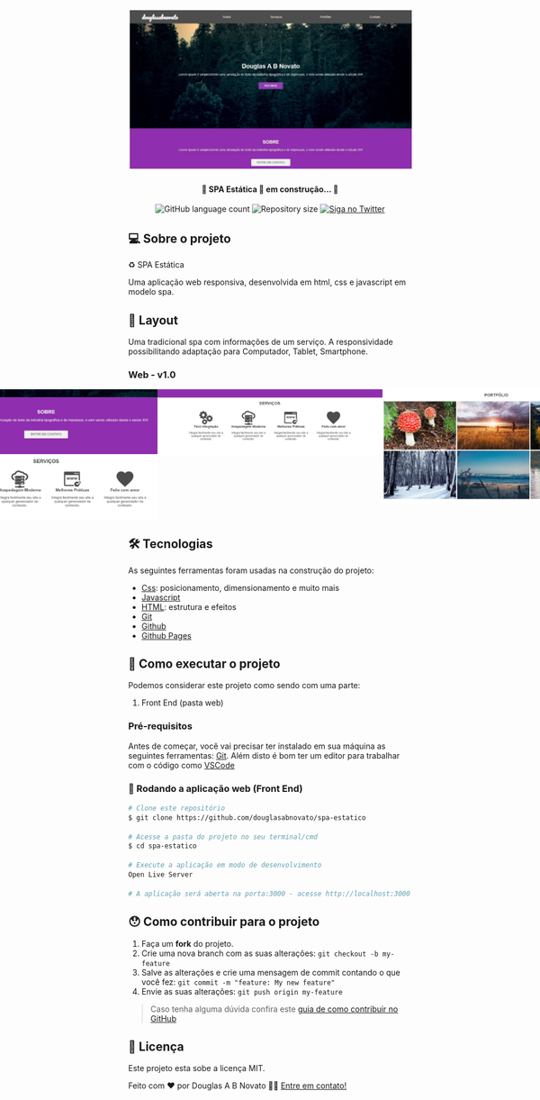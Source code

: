 <h1 align="center">
    <img alt="SPAEstatica" title="#SPAEstatica" src="./assets/pagina-responsiva-1.jpg" />
</h1>

<h4 align="center"> 
	🚧 SPA Estática 🚀 em construção... 🚧
</h4> 

<p align="center">
  <img alt="GitHub language count" src="https://img.shields.io/github/languages/count/douglasabnovato/spa-estatico?color=%2304D361">
  <img alt="Repository size" src="https://img.shields.io/github/repo-size/douglasabnovato/spa-estatico">
  <a href="https://www.twitter.com/douglasabnovato/">
    <img alt="Siga no Twitter" src="https://img.shields.io/twitter/url?url=https%3A%2F%2Fgithub.com%douglasabnovato%2Fspa-estatico">
  </a>
</p>

## 💻 Sobre o projeto

♻️ SPA Estática

Uma aplicação web responsiva, desenvolvida em html, css e javascript em modelo spa.

 
## 🎨 Layout

Uma tradicional spa com informações de um serviço.
A responsividade possibilitando adaptação para Computador, Tablet, Smartphone.

### Web - v1.0

<p align="center" style="display: flex; align-items: flex-start; justify-content: center;">
  <img alt="SPAEstatica" title="#SPAEstatica" src="./assets/pagina-responsiva-1.jpg" width="400px">
  <img alt="SPAEstatica" title="#SPAEstatica" src="./assets/pagina-responsiva-2.jpg" width="400px">
  <img alt="SPAEstatica" title="#SPAEstatica" src="./assets/pagina-responsiva-3.jpg" width="400px">
  <img alt="SPAEstatica" title="#SPAEstatica" src="./assets/pagina-responsiva-4.jpg" width="400px">
  <img alt="SPAEstatica" title="#SPAEstatica" src="./assets/pagina-responsiva-5.jpg" width="400px">
</p> 

## 🛠 Tecnologias

As seguintes ferramentas foram usadas na construção do projeto:

- [Css][css]: posicionamento, dimensionamento e muito mais
- [Javascript][javascript]
- [HTML][html]: estrutura e efeitos 
- [Git][git]
- [Github][github] 
- [Github Pages](https://pages.github.com/)

## 🚀 Como executar o projeto

Podemos considerar este projeto como sendo com uma parte:
1. Front End (pasta web)  

### Pré-requisitos

Antes de começar, você vai precisar ter instalado em sua máquina as seguintes ferramentas: [Git](https://git-scm.com). 
Além disto é bom ter um editor para trabalhar com o código como [VSCode][vscode]

### 🧭 Rodando a aplicação web (Front End)

```bash 
# Clone este repositório
$ git clone https://github.com/douglasabnovato/spa-estatico

# Acesse a pasta do projeto no seu terminal/cmd
$ cd spa-estatico 

# Execute a aplicação em modo de desenvolvimento
Open Live Server

# A aplicação será aberta na porta:3000 - acesse http://localhost:3000

```

## 😯 Como contribuir para o projeto

1. Faça um **fork** do projeto.
2. Crie uma nova branch com as suas alterações: `git checkout -b my-feature`
3. Salve as alterações e crie uma mensagem de commit contando o que você fez: `git commit -m "feature: My new feature"`
4. Envie as suas alterações: `git push origin my-feature`
> Caso tenha alguma dúvida confira este [guia de como contribuir no GitHub](https://github.com/firstcontributions/first-contributions)


## 📝 Licença

Este projeto esta sobe a licença MIT.

Feito com ❤️ por Douglas A B Novato 👋🏽 [Entre em contato!](https://www.linkedin.com/in/douglasabnovato/)

[git]: https://git-scm.com/doc
[github]: https://docs.github.com/en
[nodejs]: https://nodejs.org/
[typescript]: https://www.typescriptlang.org/
[expo]: https://expo.io/
[reactjs]: https://reactjs.org
[rn]: https://facebook.github.io/react-native/
[yarn]: https://yarnpkg.com/
[vscode]: https://code.visualstudio.com/
[vceditconfig]: https://marketplace.visualstudio.com/items?itemName=EditorConfig.EditorConfig
[license]: https://opensource.org/licenses/MIT
[vceslint]: https://marketplace.visualstudio.com/items?itemName=dbaeumer.vscode-eslint
[prettier]: https://marketplace.visualstudio.com/items?itemName=esbenp.prettier-vscode
[rs]: https://rocketseat.com.br 
[css]: https://developer.mozilla.org/en-US/docs/Web/CSS 
[html]: https://developer.mozilla.org/en-US/docs/Web/HTML
[javascript]: https://developer.mozilla.org/en-US/docs/Web/JavaScript